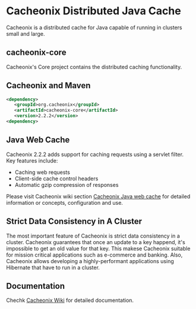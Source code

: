 # Cacheonix Distributed Java Cache

Cacheonix is a distributed cache for Java capable of running in clusters small and large.

## cacheonix-core

Cacheonix's Core project contains the distributed caching functionality.

## Cacheonix and Maven
```xml
<dependency>
   <groupId>org.cacheonix</groupId>
   <artifactId>cacheonix-core</artifactId>
   <version>2.2.2</version>
<dependency>
```

## Java Web Cache

Cacheonix 2.2.2 adds support for caching requests using a servlet filter. Key features include:

* Caching web requests
* Client-side cache control headers
* Automatic gzip compression of responses

Please visit Cacheonix wiki section [Cacheonix Java web cache](http://wiki.cacheonix.org/display/CCHNX20/Cacheonix+Web+Cache) for detailed information or concepts, configuration and use.  

## Strict Data Consistency in A Cluster

The most important feature of Cacheonix is strict data consistency in a cluster. Cacheonix guarantees that once an update to a key happend, it's impossible to get an old value for that key. This makese Cacheonix suitable for mission critical applications such as e-commerce and banking. Also, Cacheonix allows developing a highly-performant applications using Hibernate that have to run in a cluster.   

## Documentation 

Chechk [Cacheonix Wiki](http://wiki.cacheonix.org/display/CCHNX/Cacheonix+Knowledge+Base) for detailed documentation.
